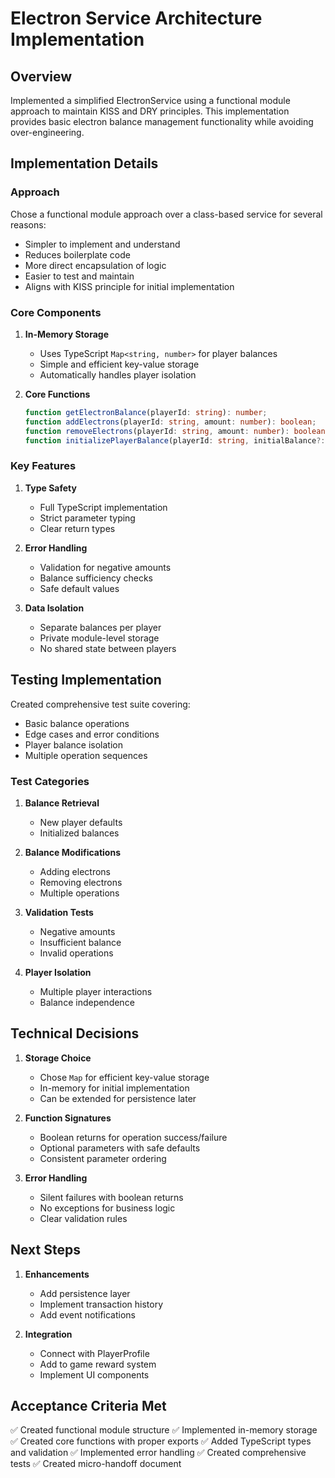 # Electron Service Architecture Implementation

## Overview

Implemented a simplified ElectronService using a functional module approach to maintain KISS and DRY principles. This implementation provides basic electron balance management functionality while avoiding over-engineering.

## Implementation Details

### Approach

Chose a functional module approach over a class-based service for several reasons:

- Simpler to implement and understand
- Reduces boilerplate code
- More direct encapsulation of logic
- Easier to test and maintain
- Aligns with KISS principle for initial implementation

### Core Components

1. **In-Memory Storage**

   - Uses TypeScript `Map<string, number>` for player balances
   - Simple and efficient key-value storage
   - Automatically handles player isolation

2. **Core Functions**
   ```typescript
   function getElectronBalance(playerId: string): number;
   function addElectrons(playerId: string, amount: number): boolean;
   function removeElectrons(playerId: string, amount: number): boolean;
   function initializePlayerBalance(playerId: string, initialBalance?: number): void;
   ```

### Key Features

1. **Type Safety**

   - Full TypeScript implementation
   - Strict parameter typing
   - Clear return types

2. **Error Handling**

   - Validation for negative amounts
   - Balance sufficiency checks
   - Safe default values

3. **Data Isolation**
   - Separate balances per player
   - Private module-level storage
   - No shared state between players

## Testing Implementation

Created comprehensive test suite covering:

- Basic balance operations
- Edge cases and error conditions
- Player balance isolation
- Multiple operation sequences

### Test Categories

1. **Balance Retrieval**

   - New player defaults
   - Initialized balances

2. **Balance Modifications**

   - Adding electrons
   - Removing electrons
   - Multiple operations

3. **Validation Tests**

   - Negative amounts
   - Insufficient balance
   - Invalid operations

4. **Player Isolation**
   - Multiple player interactions
   - Balance independence

## Technical Decisions

1. **Storage Choice**

   - Chose `Map` for efficient key-value storage
   - In-memory for initial implementation
   - Can be extended for persistence later

2. **Function Signatures**

   - Boolean returns for operation success/failure
   - Optional parameters with safe defaults
   - Consistent parameter ordering

3. **Error Handling**
   - Silent failures with boolean returns
   - No exceptions for business logic
   - Clear validation rules

## Next Steps

1. **Enhancements**

   - Add persistence layer
   - Implement transaction history
   - Add event notifications

2. **Integration**
   - Connect with PlayerProfile
   - Add to game reward system
   - Implement UI components

## Acceptance Criteria Met

✅ Created functional module structure
✅ Implemented in-memory storage
✅ Created core functions with proper exports
✅ Added TypeScript types and validation
✅ Implemented error handling
✅ Created comprehensive tests
✅ Created micro-handoff document
